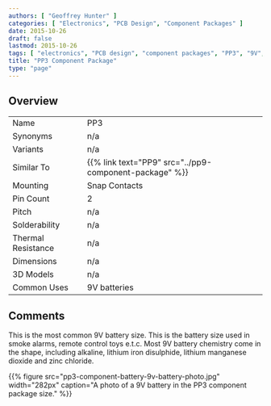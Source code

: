 ```yaml
---
authors: [ "Geoffrey Hunter" ]
categories: [ "Electronics", "PCB Design", "Component Packages" ]
date: 2015-10-26
draft: false
lastmod: 2015-10-26
tags: [ "electronics", "PCB design", "component packages", "PP3", "9V", "battery" ]
title: "PP3 Component Package"
type: "page"
---
```


## Overview

<table>
  <tbody>
    <tr>
      <td>Name</td>
      <td>PP3</td>
    </tr>
    <tr>
      <td>Synonyms</td>
      <td>n/a</td>
    </tr>
    <tr>
      <td>Variants</td>
      <td>n/a</td>
    </tr>
    <tr>
      <td>Similar To</td>
      <td>{{% link text="PP9" src="../pp9-component-package" %}}</td>
    </tr>
    <tr>
      <td>Mounting</td>
      <td>Snap Contacts
    </td>
    </tr>
    <tr>
      <td>Pin Count</td>
      <td>2</td>
    </tr>
    <tr>
      <td>Pitch</td>
      <td>n/a
    </td>
    </tr>
    <tr>
      <td>Solderability</td>
      <td>n/a</td>
    </tr>
    <tr>
      <td>Thermal Resistance</td>
      <td>n/a</td>
    </tr>
    <tr>
      <td>Dimensions</td>
      <td>n/a</td>
    </tr>
    <tr>
      <td>3D Models</td>
      <td>n/a
    </td>
    </tr>
    <tr>
      <td>Common Uses</td>
      <td>9V batteries</td>
    </tr>
  </tbody>
</table>

## Comments

This is the most common 9V battery size. This is the battery size used in smoke alarms, remote control toys e.t.c. Most 9V battery chemistry come in the shape, including alkaline, lithium iron disulphide, lithium manganese dioxide and zinc chloride.

{{% figure src="pp3-component-battery-9v-battery-photo.jpg" width="282px" caption="A photo of a 9V battery in the PP3 component package size." %}}
